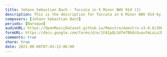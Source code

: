 ```yaml
---
title: Johann Sebastian Bach - Toccata in E Minor BWV 914 (1)
description: This is the description for Toccata in E Minor BWV 914 by Johann Sebastian Bach
composers: [Johann Sebastian Bach]
periods: [Baroque]
audioURL: https://OpenMusicDataset.github.io/Maestro/maestro-v3.0.0/2008/MIDI-Unprocessed_12_R2_2008_01-04_ORIG_MID--AUDIO_12_R2_2008_wav--1.midi
formURL: https://docs.google.com/forms/d/e/1FAIpQLSdfm7BhQcGuavYmLoLoJD7O2cbFXRPXVk0NlNKB52EHT_TXew/viewform
comments: true
share: true
date: 2021-08-08T07:43:13-06:00
---
```

